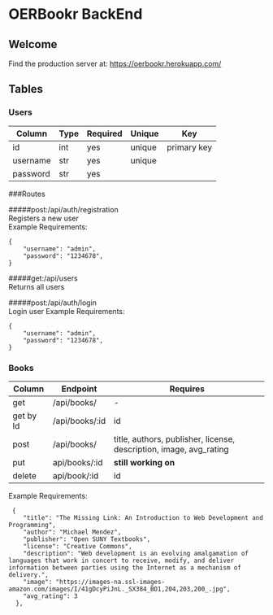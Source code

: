 # OERBookr BackEnd

## Welcome

Find the production server at: https://oerbookr.herokuapp.com/

## Tables

### Users
| Column        |     Type      |    Required   |   Unique      |     Key       | 
| ------------- | ------------- | ------------- | ------------- | ------------- |
|     id        |  int          |    yes        | unique        | primary key   |
|  username     | str           |    yes        | unique        |               |
|  password     | str           |    yes        |               |               |


###Routes

#####post:/api/auth/registration </br>
Registers a new user </br>
Example Requirements:
```
{
    "username": "admin",
    "password": "1234678",
}
```

#####get:/api/users </br>
Returns all users

#####post:/api/auth/login </br>
Login user
Example Requirements:
```
{
    "username": "admin",
    "password": "1234678",
}
```


### Books
| Column        |     Endpoint      |    Requires  |
| ------------- | ------------- | ------------- | 
|  get        |  /api/books/       |   -      | 
|  get by Id  |   /api/books/:id   |   id       |     
|     post    | /api/books/        |  title, authors, publisher, license, description, image, avg_rating     |   
|     put     | api/books/:id |       **still working on**     | 
|   delete    | api/book/:id       |    id        |     


Example Requirements:
```
 {
    "title": "The Missing Link: An Introduction to Web Development and Programming",
    "author": "Michael Mendez",
    "publisher": "Open SUNY Textbooks",
    "license": "Creative Commons",
    "description": "Web development is an evolving amalgamation of languages that work in concert to receive, modify, and deliver information between parties using the Internet as a mechanism of delivery.",
    "image": "https://images-na.ssl-images-amazon.com/images/I/41gDcyPiJnL._SX384_BO1,204,203,200_.jpg",
    "avg_rating": 3
  },
```

